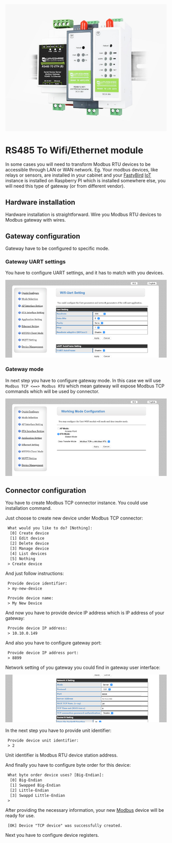 <p align="center">
	<img src="https://github.com/FastyBird/modbus-connector/blob/main/docs/_media/waveshare_gateway.png" alt="Waveshare gateway"/>
</p>

# RS485 To Wifi/Ethernet module

In some cases you will need to transform Modbus RTU devices to be accessible through LAN or WAN network. Eg. Your modbus
devices, like relays or sensors, are installed in your cabinet and your [FastyBird](https://www.fastybird.com) [IoT](https://en.wikipedia.org/wiki/Internet_of_things)
instance is installed on Raspberry PI which is installed somewhere else, you will need this type of gateway (or from different vendor).

## Hardware installation

Hardware installation is straightforward. Wire you Modbus RTU devices to Modbus gateway with wires.

## Gateway configuration

Gateway have to be configured to specific mode.

### Gateway UART settings

You have to configure UART settings, and it has to match with you devices.

<p align="center">
	<img src="https://github.com/FastyBird/modbus-connector/blob/main/docs/_media/waveshare_uart_settings.png" alt="UART settings"/>
</p>

### Gateway mode

In next step you have to configure gateway mode. In this case we will use `Modbus TCP <==> Modbus RTU` which mean gateway
will expose Modbus TCP commands which will be used by connector.

<p align="center">
	<img src="https://github.com/FastyBird/modbus-connector/blob/main/docs/_media/waveshare_mode.png" alt="Mode settings"/>
</p>

## Connector configuration

You have to create Modbus TCP connector instance. You could use installation command.

Just choose to create new device under Modbus TCP connector:

```shell
 What would you like to do? [Nothing]:
  [0] Create device
  [1] Edit device
  [2] Delete device
  [3] Manage device
  [4] List devices
  [5] Nothing
 > Create device
```

And just follow instructions:

```shell
 Provide device identifier:
 > my-new-device
```

```shell
 Provide device name:
 > My New Device
```

And now you have to provide device IP address which is IP address of your gateway:

```shell
 Provide device IP address:
 > 10.10.0.149
```

And also you have to configure gateway port:

```shell
 Provide device IP address port:
 > 8899
```

Network setting of you gateway you could find in gateway user interface:

<p align="center">
	<img src="https://github.com/FastyBird/modbus-connector/blob/main/docs/_media/waveshare_network.png" alt="Network settings"/>
</p>

In the next step you have to provide unit identifier:

```shell
 Provide device unit identifier:
 > 2
```

Unit identifier is Modbus RTU device station address.

And finally you have to configure byte order for this device:

```shell
 What byte order device uses? [Big-Endian]:
  [0] Big-Endian
  [1] Swapped Big-Endian
  [2] Little-Endian
  [3] Swappd Little-Endian
 > 
```

After providing the necessary information, your new [Modbus](https://en.wikipedia.org/wiki/Modbus) device will be ready for use.

```shell
 [OK] Device "TCP device" was successfully created.  
```

Next you have to configure device registers.
